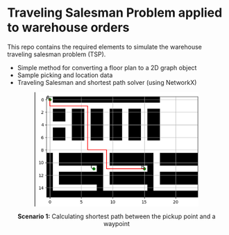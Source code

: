 # Traveling Salesman Problem applied to warehouse orders
This repo contains the required elements to simulate the warehouse traveling salesman problem (TSP).
* Simple method for converting a floor plan to a 2D graph object
* Sample picking and location data
* Traveling Salesman and shortest path solver (using NetworkX)


<p align="center">
  <img align="center" src="static/image.png" width=75%>
</p>
<p align="center"><b>Scenario 1:</b> Calculating shortest path between the pickup point and a waypoint </p>
